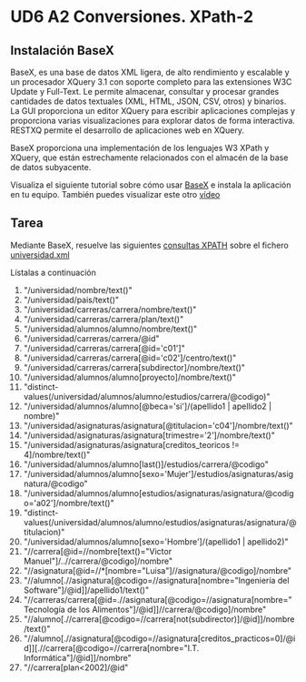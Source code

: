 # UD6 A2 Conversiones. XPath-2

## Instalación BaseX

BaseX, es una base de datos XML ligera, de alto rendimiento y escalable y un procesador XQuery 3.1 con soporte completo para las extensiones W3C Update y Full-Text. Le permite almacenar, consultar y procesar grandes cantidades de datos textuales (XML, HTML, JSON, CSV, otros) y binarios. La GUI proporciona un editor XQuery para escribir aplicaciones complejas y proporciona varias visualizaciones para explorar datos de forma interactiva. RESTXQ permite el desarrollo de aplicaciones web en XQuery.

BaseX proporciona una implementación de los lenguajes W3 XPath y XQuery, que están estrechamente relacionados con el almacén de la base de datos subyacente.

Visualiza el siguiente tutorial sobre cómo usar [BaseX](https://youtu.be/LNtsKx8zm-4) e instala la aplicación en tu equipo.
También puedes visualizar este otro [vídeo](https://youtu.be/QnejACE4xME) 


## Tarea
Mediante BaseX, resuelve las siguientes [consultas XPATH](ConsultasXPATH-Universidad.pdf) sobre el fichero [universidad.xml](universidad.xml)

Lístalas a continuación

1. "/universidad/nombre/text()"
2. "/universidad/pais/text()"
3. "/universidad/carreras/carrera/nombre/text()"
4. "/universidad/carreras/carrera/plan/text()"
5. "/universidad/alumnos/alumno/nombre/text()"
6. "/universidad/carreras/carrera/@id"
7. "/universidad/carreras/carrera[@id='c01']"
8. "/universidad/carreras/carrera[@id='c02']/centro/text()"
9. "/universidad/carreras/carrera[subdirector]/nombre/text()"
10. "/universidad/alumnos/alumno[proyecto]/nombre/text()"
11. "distinct-values(/universidad/alumnos/alumno/estudios/carrera/@codigo)"
12. "/universidad/alumnos/alumno[@beca='si']/(apellido1 | apellido2 | nombre)"
13. "/universidad/asignaturas/asignatura[@titulacion='c04']/nombre/text()"
14. "/universidad/asignaturas/asignatura[trimestre='2']/nombre/text()"
15. "/universidad/asignaturas/asignatura[creditos_teoricos != 4]/nombre/text()"
16. "/universidad/alumnos/alumno[last()]/estudios/carrera/@codigo"
17. "/universidad/alumnos/alumno[sexo='Mujer']/estudios/asignaturas/asignatura/@codigo"
18. "/universidad/alumnos/alumno[estudios/asignaturas/asignatura/@codigo='a02']/nombre/text()"
19. "distinct-values(/universidad/alumnos/alumno/estudios/asignaturas/asignatura/@titulacion)"
20. "/universidad/alumnos/alumno[sexo='Hombre']/(apellido1 | apellido2)"
21. "//carrera[@id=//nombre[text()="Victor Manuel"]/..//carrera/@codigo]/nombre"
22. "//asignatura[@id=//*[nombre="Luisa"]//asignatura/@codigo]/nombre"
23. "//alumno[.//asignatura[@codigo=//asignatura[nombre="Ingeniería del Software"]/@id]]/apellido1/text()"
24. "//carreras/carrera[@id=.//asignatura[@codigo=//asignatura[nombre="Tecnología de los Alimentos"]/@id]]//carrera/@codigo]/nombre"
25. "//alumno[.//carrera[@codigo=//carrera[not(subdirector)]/@id]]/nombre/text()"
26. "//alumno[.//asignatura[@codigo=//asignatura[creditos_practicos=0]/@id]][.//carrera[@codigo=//carrera[nombre="I.T. Informática"]/@id]]/nombre"
27. "//carrera[plan<2002]/@id"
